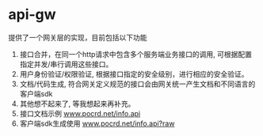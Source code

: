 api-gw
======

提供了一个网关层的实现，目前包括以下功能
1. 接口合并，在同一个http请求中包含多个服务端业务接口的调用, 可根据配置指定并发/串行调用这些接口。
2. 用户身份验证/权限验证, 根据接口指定的安全级别，进行相应的安全验证。
3. 文档/代码生成, 符合网关定义规范的接口会由网关统一产生文档和不同语言的客户端sdk
4. 其他想不起来了, 等我想起来再补充。
5. 接口文档示例 www.pocrd.net/info.api
6. 客户端sdk生成使用 www.pocrd.net/info.api?raw

